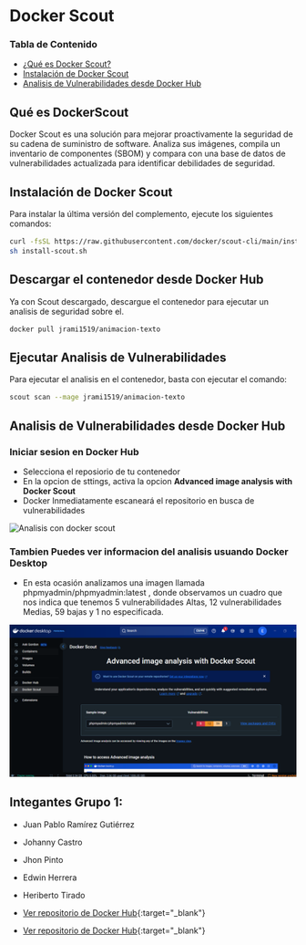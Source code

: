 # Docker Scout

### Tabla de Contenido

- [¿Qué es Docker Scout?](#qué-es-docker-scout)
- [Instalación de Docker Scout](#instalación-de-docker-scout)
- [Analisis de Vulnerabilidades desde Docker Hub](#analisis-de-vulnerabilidades-desde-docker-hub)

## Qué es DockerScout

Docker Scout es una solución para mejorar proactivamente la seguridad de su cadena de suministro de software. Analiza sus imágenes, compila un inventario de componentes (SBOM) y compara con una base de datos de vulnerabilidades actualizada para identificar debilidades de seguridad.

## Instalación de Docker Scout

Para instalar la última versión del complemento, ejecute los siguientes comandos:

```bash
curl -fsSL https://raw.githubusercontent.com/docker/scout-cli/main/install.sh -o install-scout.sh
sh install-scout.sh
```

## Descargar el contenedor desde Docker Hub

Ya con Scout descargado, descargue el contenedor para ejecutar un analisis de seguridad sobre el.

```bash
docker pull jrami1519/animacion-texto
```

## Ejecutar Analisis de Vulnerabilidades

Para ejecutar el analisis en el contenedor, basta con ejecutar el comando:

```bash
scout scan --mage jrami1519/animacion-texto
```

## Analisis de Vulnerabilidades desde Docker Hub

### Iniciar sesion en Docker Hub

- Selecciona el reposiorio de tu contenedor
- En la opcion de sttings, activa la opcion **Advanced image analysis with Docker Scout**
- Docker Inmediatamente escaneará el repositorio en busca de vulnerabilidades

![Analisis con docker scout](https://i.ibb.co/JFgZYw3x/Screenshot-from-2025-05-19-09-24-31.png)


### Tambien Puedes ver informacion del analisis usuando Docker Desktop

- En esta ocasión analizamos una imagen llamada phpmyadmin/phpmyadmin:latest , donde observamos  un cuadro que nos indica  que tenemos 5 vulnerabilidades Altas, 12 vulnerabilidades Medias, 59 bajas y 1 no especificada.

![Analisis con docker scout](https://github.com/jaiderospina/DevSecOps2025/blob/main/DOCKER/RETOS/RETO_2_SCOUT/Grupo1/docker%20scout.png)

## Integantes Grupo 1:

- Juan Pablo Ramírez Gutiérrez
- Johanny Castro
- Jhon Pinto
- Edwin Herrera
- Heriberto Tirado

- [Ver repositorio de Docker Hub](https://hub.docker.com/repository/docker/jrami1519/animacion-texto/general){:target="_blank"}
- [Ver repositorio de Docker Hub](https://hub.docker.com/repository/docker/heribertotiradopinzon/vulnerable-image/general){:target="_blank"}


